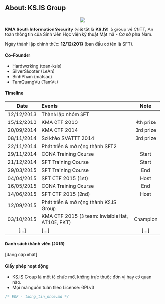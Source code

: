 ## About: KS.IS Group 

<p align="center">
  <img src="https://raw.githubusercontent.com/ks-is/docs/master/git-logo.png?raw=true"/>
</p>

**KMA South Information Security** (viết tắt là **KS.IS**) là group về CNTT, An toàn thông tin của Sinh viên Học viện kỹ thuật Mật mã - Cơ sở phía Nam.

Ngày thành lập chính thức: **12/12/2013** (ban đầu có tên là SFT).

#### Co-Founder

* Hardworking (toan-ksis)
* SilverShooter (LeAn)
* BinhPham (matsac)
* TamQuangVu (TamVu)

#### Timeline

| Date  | Events  | Note |
| :---------: |:---------------------| :----:|
| 12/12/2013  | Thành lập nhóm SFT   | |
| 15/12/2013  | KMA CTF 2013         | 4th prize |
| 20/09/2014  | KMA CTF 2014         | 3rd prize |
| 08/11/2014  | Sơ khảo SVATTT 2014  | 3rd prize |
| 22/11/2014  | Phát triển & mở rộng thành SFT2 |  |
| 29/11/2014  | CCNA Training Course | Start |
| 21/12/2014  | SFT Training Course  | Start |
| 29/03/2015  | SFT Training Course  | End   |
| 04/04/2015  | SFT CTF 2015 (1st)   | Host  |
| 16/05/2015  | CCNA Training Course | End   |
| 14/06/2015  | SFT CTF 2015 (2nd)   | Host         |
| 12/09/2015  | Phát triển & mở rộng thành KS.IS Group |  |
| 03/10/2015  | KMA CTF 2015 (3 team: InvisibleHat, AT10E, FKT)| Champion |
| [...]  | [...]   | [...]  |

#### Danh sách thành viên (2015)

[đang cập nhật]

#### Giấy phép hoạt động

* KS.IS Group là một tổ chức mở, không trực thuộc đơn vị hay cơ quan nào.
* Mọi mã nguồn tuân theo License: GPLv3

```C
/* EOF - thong_tin_nhom.md */
```
